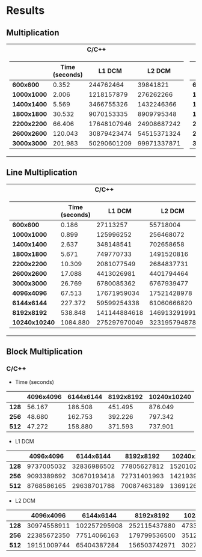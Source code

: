# Results 

## Multiplication

<table>
<tr><th> C/C++ </th><th> Rust </th></tr>
<tr><td>

|               | Time (seconds)  | L1 DCM | L2 DCM |
|--|--|--|--|
| **600x600** |   0.352  | 244762464 | 39841821 |
| **1000x1000** | 2.006 | 1218157879 | 276262266 |
| **1400x1400** | 5.569 | 3466755326 | 1432246366 |
| **1800x1800** | 30.532| 9070153335 | 8909795348 |
| **2200x2200** | 66.406| 17648107946| 24908687242 |
| **2600x2600** |120.043| 30879423474| 54515371324 |
| **3000x3000** |201.983| 50290601209| 99971337871 |

</td><td>

|               | Time (seconds)  |
|--|--|
| **600x600** | 0.771  |
| **1000x1000** | 3.620 |
| **1400x1400** | 12.032|
| **1800x1800** | 35.261|
| **2200x2200** | 73.776|
| **2600x2600** | 126.897|
| **3000x3000** | 200.171|

</td></tr> </table>


## Line Multiplication


<table>
<tr><th> C/C++ </th><th> Rust </th></tr>
<tr><td>

|               | Time (seconds)  | L1 DCM | L2 DCM |
|--|--|--|--|
| **600x600** |  0.186 | 27113257 | 55718004 |
| **1000x1000** |  0.899 | 125996252 | 256468072 |
| **1400x1400** | 2.637 | 348148541 | 702658658 |
| **1800x1800** | 5.671 | 749770733 | 1491520816 |
| **2200x2200** | 10.309 |2081077549| 2684837731 |
| **2600x2600** | 17.088| 4413026981| 4401794464 |
| **3000x3000** | 26.769| 6780085362| 6767939477 |
| **4096x4096** | 67.513| 17671959034|17521428978|
| **6144x6144** | 227.372|59599254338|61060666820|
| **8192x8192** | 538.848|141144884618|146913291991|
| **10240x10240** | 1084.880 | 275297970049 | 323195794878 |

</td><td>

|               | Time (seconds)  | 
|--|--|
| **600x600** |  0.433 |
| **1000x1000** | 2.000|
| **1400x1400** | 5.529|
| **1800x1800** | 11.862|
| **2200x2200** | 21.866|
| **2600x2600** | 36.378|
| **3000x3000** | 55.732|

</td></tr> </table>

## Block Multiplication
 
### **C/C++**

- Time (seconds)

|      | 4096x4096  | 6144x6144  | 8192x8192  | 10240x10240 |
|------|-------|-------|-------|-------|
|  **128** | 56.167  | 186.508 | 451.495|     876.049  |
|  **256** |  48.680 | 162.753|  392.226|   797.342|
|  **512** |  47.272  |158.880|  371.593|  737.901|

- L1 DCM

|      | 4096x4096  | 6144x6144  | 8192x8192  | 10240x10240 |
|------|-------|-------|-------|-------|
|  **128** |  9737005032 |   32836986502|   77805627812 |  152010232860 |
|  **256** |  9093389692|  30670193418|  72731401993|   142193945198 |
|  **512** |  8768586165| 29638701788|   70087463189|  136912695044  |

- L2 DCM

|      | 4096x4096  | 6144x6144  | 8192x8192  | 10240x10240 |
|------|-------|-------|-------|-------|
|  **128** |  30974558911 | 102257295908|  252115437880 |  473371071155 |
|  **256** |  22385672350|   77514066163|  179799536500 |  351220976308|
|  **512** |  19151009744 |  65404387284 | 156503742971|  302765944518 |
